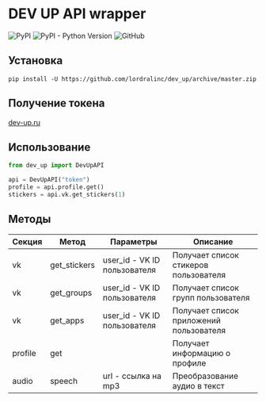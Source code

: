 # DEV UP API wrapper

![PyPI](https://img.shields.io/pypi/v/dev-up)
![PyPI - Python Version](https://img.shields.io/pypi/pyversions/dev-up)
![GitHub](https://img.shields.io/github/license/lordralinc/idm_lp)


## Установка 
```shell
pip install -U https://github.com/lordralinc/dev_up/archive/master.zip
```


## Получение токена
[dev-up.ru](https://dev-up.ru/lk)

## Использование

```python
from dev_up import DevUpAPI

api = DevUpAPI("token")
profile = api.profile.get()
stickers = api.vk.get_stickers(1)
```

## Методы

| Секция  | Метод        | Параметры                    | Описание                                |
|---------|--------------|------------------------------|-----------------------------------------|
| vk      | get_stickers | user_id - VK ID пользователя | Получает список стикеров пользователя   |
| vk      | get_groups   | user_id - VK ID пользователя | Получает список групп пользователя      |
| vk      | get_apps     | user_id - VK ID пользователя | Получает список приложений пользователя |
| profile | get          |                              | Получает информацию о профиле           |
| audio   | speech       | url - ссылка на mp3          | Преобразование аудио в текст            |
